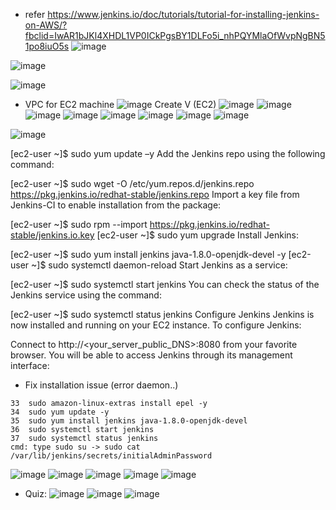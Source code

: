 - refer https://www.jenkins.io/doc/tutorials/tutorial-for-installing-jenkins-on-AWS/?fbclid=IwAR1bJKl4XHDL1VP0ICkPgsBY1DLFo5i_nhPQYMlaOfWvpNgBN51po8iuO5s
![image](https://user-images.githubusercontent.com/87864528/142994263-c30461ed-4ea8-450b-945c-2ce6a2d8b2cf.png)

![image](https://user-images.githubusercontent.com/87864528/142994711-3611aa6e-aaac-4fea-8fc8-bce396a4fbc4.png)

![image](https://user-images.githubusercontent.com/87864528/142995836-78414d2e-6cbe-43a5-88a8-b892810dd7fc.png)

- VPC for EC2 machine
![image](https://user-images.githubusercontent.com/87864528/142996613-4a1b783d-22d2-4af0-bc03-fdfed90ebf04.png)
Create V (EC2)
![image](https://user-images.githubusercontent.com/87864528/142996877-5a4572f0-c379-49f4-9112-60c5fcc1660a.png)
![image](https://user-images.githubusercontent.com/87864528/142996978-0096b8d8-dc5d-4e2a-a489-16fd2e55084d.png)
![image](https://user-images.githubusercontent.com/87864528/142997120-cf61d850-33bf-48da-9215-887cf596e47e.png)
![image](https://user-images.githubusercontent.com/87864528/142997363-7527237e-97df-4dac-8be4-13c601b72a48.png)
![image](https://user-images.githubusercontent.com/87864528/142997452-ab474ec6-c820-441e-a9fa-785fab686bd2.png)
![image](https://user-images.githubusercontent.com/87864528/142998015-2afbd0b6-b75f-4b2e-86a0-fb7ae6765cd9.png)
![image](https://user-images.githubusercontent.com/87864528/142998304-3f4cd1dc-e691-4154-852f-2f328e12c016.png)
![image](https://user-images.githubusercontent.com/87864528/142999332-f92812fc-710a-4f77-85d9-43cbec52d9dc.png)

![image](https://user-images.githubusercontent.com/87864528/143001092-8c2c1ca8-1e80-4f90-8303-3849744c6ce8.png)

[ec2-user ~]$ sudo yum update –y
Add the Jenkins repo using the following command:

[ec2-user ~]$ sudo wget -O /etc/yum.repos.d/jenkins.repo \
    https://pkg.jenkins.io/redhat-stable/jenkins.repo
Import a key file from Jenkins-CI to enable installation from the package:

[ec2-user ~]$ sudo rpm --import https://pkg.jenkins.io/redhat-stable/jenkins.io.key
[ec2-user ~]$ sudo yum upgrade
Install Jenkins:

[ec2-user ~]$ sudo yum install jenkins java-1.8.0-openjdk-devel -y
[ec2-user ~]$ sudo systemctl daemon-reload
Start Jenkins as a service:

[ec2-user ~]$ sudo systemctl start jenkins
You can check the status of the Jenkins service using the command:

[ec2-user ~]$ sudo systemctl status jenkins
Configure Jenkins
Jenkins is now installed and running on your EC2 instance. To configure Jenkins:

Connect to http://<your_server_public_DNS>:8080 from your favorite browser. You will be able to access Jenkins through its management interface:

   - Fix installation issue (error daemon..)
   ```
   33  sudo amazon-linux-extras install epel -y
   34  sudo yum update -y
   35  sudo yum install jenkins java-1.8.0-openjdk-devel
   36  sudo systemctl start jenkins
   37  sudo systemctl status jenkins
   cmd: type sudo su -> sudo cat /var/lib/jenkins/secrets/initialAdminPassword
   ```
   
![image](https://user-images.githubusercontent.com/87864528/143036463-9df90c9f-4b85-4092-883f-ca7efc498a3b.png)
![image](https://user-images.githubusercontent.com/87864528/143037195-8993cd8d-5d47-44bc-9008-992931a0c155.png)
![image](https://user-images.githubusercontent.com/87864528/143038039-9559b545-05a3-450a-9d99-8fa454e62174.png)
![image](https://user-images.githubusercontent.com/87864528/143038145-7d4271e8-f165-496f-8f6f-bd4243e6714a.png)
![image](https://user-images.githubusercontent.com/87864528/143038257-13a01075-f7b1-411a-ada0-cb89c6cc6ab9.png)

- Quiz:
![image](https://user-images.githubusercontent.com/87864528/143039186-206c929d-61bb-497e-b20d-477824c44c2f.png)
![image](https://user-images.githubusercontent.com/87864528/143039781-d19e7711-d051-4c88-bba8-f799cd00ca31.png)
![image](https://user-images.githubusercontent.com/87864528/143040246-33b56f4b-1cbf-4841-a375-560eb9deba3b.png)


